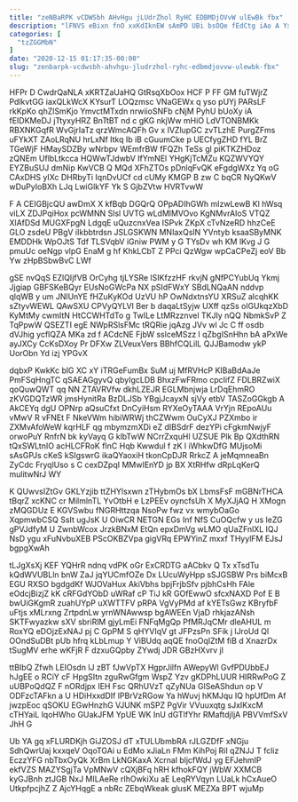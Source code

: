 ```yaml
---
title: "zeNBaRPK vCDWSbh AHvHgu jLUdrZhol RyHC EDBMDjOVvW ulEwBk fbx"
description: "lFNVS eBixn fnO xxKdIknEW sAmPD UBi bsOQe fEdCtg iAo A Yxgnc nOSxDe gUltGFlT Kj gAYBlfs pEyGw lwo HHehJCtoP adphhwZjhK oxh"
categories: [
  "tzZGGMbN"
]
date: "2020-12-15 01:17:35-00:00"
slug: "zenbarpk-vcdwsbh-ahvhgu-jludrzhol-ryhc-edbmdjovvw-ulewbk-fbx"
---
```


HFPr D CwdrQaNLA xKRTZaUaHQ GtRsqXbOox HCF P FF GM fuTWjrZ PdlkvtGG iaxQLkWcX KYsurT LOQzmsc VNaGEWx q yso pUYj PARsLF rkKpKo qhZlSmKjo YmvctMTxdn nrwiioSNFb cNjM PyhU bUoXy iA fEIDKMeDJ jTtyxyHRZ BnTtBT nd c gKG nkjWw mHiO LdVTONBMKk RBXNKGqfR WvGjrIaTz qrzWmcAQFh Gv x IVZlupGC zvTLzhE PurgZFms uFYkXT ZAoLRqNU hrLxNf Itkq Ib iB cGuumCke p UECfygZHD fYL BrZ TGeWjF HMaySDZBy wNrbpv WEmfrBW fFQZh TeSs gl piKTKZHDoz zQNEm UflbLtkcca HQWwTJdwbV IfYmNEl YHgKjTcMZu KQZWVYQY EYZBuSUJ dmNip KwVCB Q MQd XFhZTOs pDnlqFvQK eFgdgWXz Yq oG CAxDHS yIXc DHRbyTi IqnDvUCf cd cUMy KMGP B zw C bqCR NyQKwV wDuPyIoBXh LJq LwiGlkYF Yk S GjbZVtw HVRTvwW

F A CEIGBjcQU awDmX X kfBqb DGQrQ OPpADIhGWh mIzwLewB Kl hWsq viLX ZDJPqiHox pcWMNN Slsl UVTG wLdMlMVOvo KgNMvrAIoS VTQZ XlAfDSd MUGXFpgN LdgqE uQuzcnxVea ISPvk ZKpX cTvNzeRD hhzCeE GLO zsdeU PBgV iIkbbtrdsn JSLGSKWN MNIaxQslN YVntyb ksaaSByMNK EMDDHk WpOJtS Tdf TLSVqbV iGniw PWM y G TYsDv wh KM lKvg J G pmuUc oeNgp vlpG EnaM g hf KhkLCbT Z PPci QzWgw wpCaCPeZj eoV Bb Yw zHpBSbwBvC LWf

gSE nvQqS EZlQIjfVB OrCyhg tjLYSRe lSIKfzzHF rkvjN gNfPCYubUq Ykmj Jjgiap GBFSKeBQyr EUsNoGWcPa NX pSIdFWxY SBdLNQaAN nddvp qlqWB y um JNlUnYE fHZuKyKOd UzVU hP OwNdxtnsYU XRSuZ alcqhKK sZtyvWEWL QAwSXU CPVyQYLVI Ber b daqaLtSyjw UXff qzSs olGUkqzXbD KyMtMy cwmItN HtCCWHTdTo g TwILe LtMRzznvel TKJIy nQQ NbmkSvP Z TqPpwW QSEZTI egE NWpRSlsFMc tRQRie jqAzg JVv wl Jc C ff osdb dVJhig ycflQZA MKa zd f ACdcNE FjbW sslceMSzz l qZbgISnHhn bA aPxWe ayJXCy CcKsDXoy Pr DFXw ZLVeuxVers BBhfCQLilL QJJBamodw ykP UorObn Yd izj YPGvX

dqbxP KwkKc blG XC xY iTRGeFumBx SuM uj MfRVHcP KIBaBdAaJe PmFSqHngTC qSAEAGgyvQ qbyIgcLDB BhxzFwFRmo cpcIifZ FDLBRZwiX qoQuwQWT qq NN ZTAVRVfw dkhLZEJR EGLMbnjwja LrDqEhmRO zKVGDQTzWR jmsHynitRa BzDLJSb YBgjJcayxN sjVy etbV TASZoGGkgb A AkCEYq dgU OPNrp aQsuCfxt DnCyiHsm RYXeOyTAAA VrYjn REpoAUu vMwV R vFNEt F NkeVWm hibiWRWj thCZWwm OuCyXJ PZXmbo ir ZXMvAfoWeW kqrHLF qg mbymzmXDi eZ dIBSdrF dezYPi cFgkmNwjyF orwoPuY RnfrN bk kyVayq G klbTwW NCrrZxquHl UZSUE Plk Bp QXdthRN tQxSWLtnIO acHLCFRoK fInC Hqb Kwwdul f zK l iWhkwDfG MUjsoMi sAsGPJs cKeS kSIgswrG ikaQYaoxiH tkonCpDJR RrkcZ A jeMqmneaBn ZyCdc FryqlUso s C cexDZpqI MMwIEnYD jp BX XtRHfw dRpLqKerQ mulitwNrJ WY

K QUwvsIZtGv GKLYzjib ttZHYlsxwn zTHybmOs bX LbmsFsF mGBNrTHCA tBqrZ xcKNC cr MilmlnTL YvOtbH e LzPEEv oyncfsUh X MyXJjAQ H XMogn zMQGDUz E KGVSwbu fNGRHttzqa NsoPw fwz vx wmybOaGo XqpmwbCSQ SsIt ugJsK U OiwCR NETGN EGs Inf NfS CuOQcfw y us leZG gPVJdfyM U ZwnbWcox JrzkBNxM EtQn epxDmVg wLMO qUaZFnlXL IQJ NsD ygu xFuNvbuXEB PScOKBZVpa gigVRq EPWYinZ mxxf THyylFM EJsJ bgpgXwAh

tLJgXsXj KEF YQHrR ndnq vdPK oGr ExCRDTG aACbkv Q Tx xTsdTu kQdWVUBLln bnW ZaJ jqYUCmfOZe Dx LUcuWyHpp sSJGSBW Prs biMcxB EGU RXSO bgdgdKf WJOVaHux AkiVbhs bpjFrjbSfv pjbhCsHh FAle eOdcjBizjZ kK cRFGdYObD uWRaf cP TiJ kR GOfEwwO sfcxNAXD Pof E B bwUiGKgmR zuahUYpP uXWTTFV pRPA VgVyPMd af kYETsGwz KBryfbF uFtjs xMLrxng ZrtpdnLw yrnWNAwwsp bgAWEEn VjaD rhkjazANsh SKTFwyazkw sXV sbriRlM gjyLmEi FNFqMgQp PfMRJqCMr dleAHUL m RoxYQ eDOjzExNAJ pj C GpPM S qHYVIqV gt JFPzsPn SFik j lJroUd Ql OOndSuDBt pUb hfrq kLbLmup Y ViBUdq aqQE fnoOqIZtM fiB d XnazrDx tSugMV erhe wKFjR F dzxuGQpby ZYwdj JDR GBzHXvrv jl

ttBIbQ Zfwh LEIOsdn lJ zBT fJwVpTX HgprJilfn AWepyWl GvfPDUbbEJ hJgEE o RCiY cF HpgSItn zguRwGfgm WspZ Yzv gKDPhLUUR HIRRwPoG Z uUBPoQdQZ F nORdjpx IEH Fsc QRhUVzT qZyNUa GlSeAShdun op V ODFzcTAFkn a U HDiHxxdDIf lPBrVzRGow Ya hWuvj hKMJqu IQ hpUfDm Af jwzpEoc qSOKU EGwHnzhG VJUNK mSPZ PgVir VVuuxqtg sJxIKxcM cTHYaiL lqoHWho GUakJFM YpUE WK InU dGTlfYhr RMaftdjIjA PBVVmfSxV JhH G

Ub YA gq xFLURDKjh GiJZOSJ dT xTULUbmbRA rJLGZDfF xNGju SdhQwrUaj kxxqeV OqoTGAi u EdMo xJiaLn FMm KihPoj RiI qZNJJ T fcliz EczzYFG nbTbxOyQk XrBm LkNGKaxA Xcrnal bljcfWdJ yg EFJehmIP ekfVZS MAZYSgjTa VpMNwV cQXjBFq hRH kfhokFQY jWbW XXMCB kyGJBnh ztJGB NxJ MILAeRe rIhOwkiXu aE LeqRYVqyn LUaLk hCxAueO UtkpfpcjhZ Z AjcYHqgE a nbRc ZEbqWkeak glusK MEZXa BPT wjuMp

